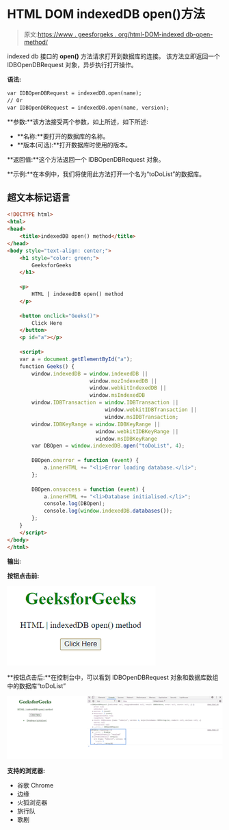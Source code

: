 # HTML DOM indexedDB open()方法

> 原文:[https://www . geesforgeks . org/html-DOM-indexed db-open-method/](https://www.geeksforgeeks.org/html-dom-indexeddb-open-method/)

indexed db 接口的 **open()** 方法请求打开到数据库的连接。 该方法立即返回一个 IDBOpenDBRequest 对象，异步执行打开操作。

**语法:**

```html
var IDBOpenDBRequest = indexedDB.open(name);
// Or
var IDBOpenDBRequest = indexedDB.open(name, version);

```

**参数:**该方法接受两个参数，如上所述，如下所述:

*   **名称:**要打开的数据库的名称。
*   **版本(可选):**打开数据库时使用的版本。

**返回值:**这个方法返回一个 IDBOpenDBRequest 对象。

**示例:**在本例中，我们将使用此方法打开一个名为“toDoList”的数据库。

## 超文本标记语言

```html
<!DOCTYPE html>
<html>
<head>
    <title>indexedDB open() method</title>
</head>
<body style="text-align: center;">
    <h1 style="color: green;">
        GeeksforGeeks
    </h1>

    <p>
        HTML | indexedDB open() method
    </p>

    <button onclick="Geeks()">
        Click Here
    </button>
    <p id="a"></p>

    <script>
    var a = document.getElementById("a");
    function Geeks() {
        window.indexedDB = window.indexedDB || 
                           window.mozIndexedDB ||
                           window.webkitIndexedDB ||
                           window.msIndexedDB
        window.IDBTransaction = window.IDBTransaction || 
                                window.webkitIDBTransaction || 
                                window.msIDBTransaction;
        window.IDBKeyRange = window.IDBKeyRange || 
                             window.webkitIDBKeyRange ||
                             window.msIDBKeyRange
        var DBOpen = window.indexedDB.open("toDoList", 4);

        DBOpen.onerror = function (event) {
            a.innerHTML += "<li>Error loading database.</li>";
        };

        DBOpen.onsuccess = function (event) {
            a.innerHTML += "<li>Database initialised.</li>";
            console.log(DBOpen);
            console.log(window.indexedDB.databases());
        };
    }
    </script>
</body>
</html>
```

**输出:**

**按钮点击前:**

![](img/2e831e787b871b61985b044c45517a66.png)

**按钮点击后:**在控制台中，可以看到 IDBOpenDBRequest 对象和数据库数组中的数据库“toDoList”

![](img/bb05c6e0a5f9931528e68674f6347531.png)

**支持的浏览器:**

*   谷歌 Chrome
*   边缘
*   火狐浏览器
*   旅行队
*   歌剧